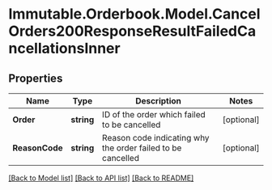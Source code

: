 # Immutable.Orderbook.Model.CancelOrders200ResponseResultFailedCancellationsInner

## Properties

 Name           | Type       | Description                                                 | Notes      
----------------|------------|-------------------------------------------------------------|------------
 **Order**      | **string** | ID of the order which failed to be cancelled                | [optional] 
 **ReasonCode** | **string** | Reason code indicating why the order failed to be cancelled | [optional] 

[[Back to Model list]](../README.md#documentation-for-models) [[Back to API list]](../README.md#documentation-for-api-endpoints) [[Back to README]](../README.md)

